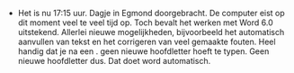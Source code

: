- Het is nu 17:15 uur. Dagje in Egmond doorgebracht. De computer eist op dit moment veel te veel tijd op. Toch bevalt het werken met Word 6.0 uitstekend. Allerlei nieuwe mogelijkheden, bijvoorbeeld het automatisch aanvullen van tekst en het corrigeren van veel gemaakte fouten. Heel handig dat je na een . geen nieuwe hoofdletter hoeft te typen. Geen nieuwe hoofdletter dus. Dat doet word automatisch.